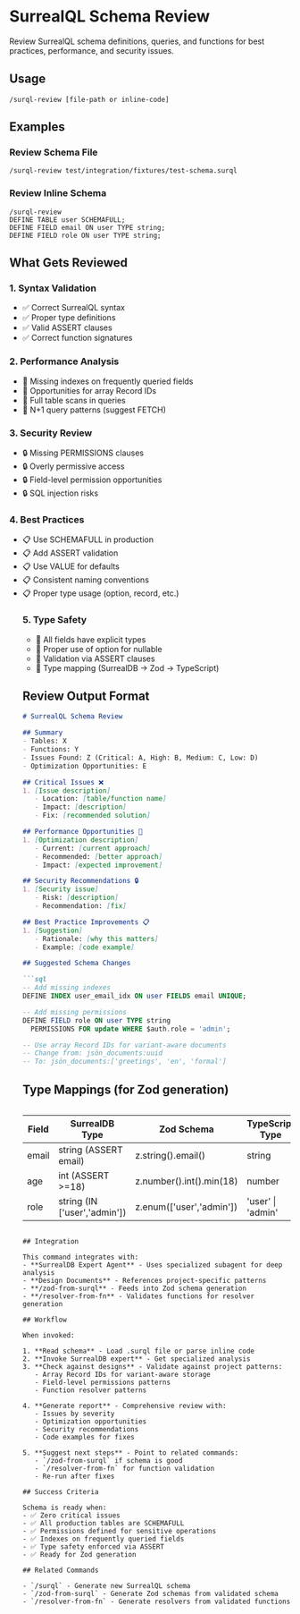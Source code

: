 # SurrealQL Schema Review

Review SurrealQL schema definitions, queries, and functions for best practices, performance, and security issues.

## Usage

```
/surql-review [file-path or inline-code]
```

## Examples

### Review Schema File

```
/surql-review test/integration/fixtures/test-schema.surql
```

### Review Inline Schema

```
/surql-review
DEFINE TABLE user SCHEMAFULL;
DEFINE FIELD email ON user TYPE string;
DEFINE FIELD role ON user TYPE string;
```

## What Gets Reviewed

### 1. Syntax Validation
- ✅ Correct SurrealQL syntax
- ✅ Proper type definitions
- ✅ Valid ASSERT clauses
- ✅ Correct function signatures

### 2. Performance Analysis
- 🚀 Missing indexes on frequently queried fields
- 🚀 Opportunities for array Record IDs
- 🚀 Full table scans in queries
- 🚀 N+1 query patterns (suggest FETCH)

### 3. Security Review
- 🔒 Missing PERMISSIONS clauses
- 🔒 Overly permissive access
- 🔒 Field-level permission opportunities
- 🔒 SQL injection risks

### 4. Best Practices
- 📋 Use SCHEMAFULL in production
- 📋 Add ASSERT validation
- 📋 Use VALUE for defaults
- 📋 Consistent naming conventions
- 📋 Proper type usage (option<T>, record<table>, etc.)

### 5. Type Safety
- 🎯 All fields have explicit types
- 🎯 Proper use of option<T> for nullable
- 🎯 Validation via ASSERT clauses
- 🎯 Type mapping (SurrealDB → Zod → TypeScript)

## Review Output Format

```markdown
# SurrealQL Schema Review

## Summary
- Tables: X
- Functions: Y
- Issues Found: Z (Critical: A, High: B, Medium: C, Low: D)
- Optimization Opportunities: E

## Critical Issues ❌
1. [Issue description]
   - Location: [table/function name]
   - Impact: [description]
   - Fix: [recommended solution]

## Performance Opportunities 🚀
1. [Optimization description]
   - Current: [current approach]
   - Recommended: [better approach]
   - Impact: [expected improvement]

## Security Recommendations 🔒
1. [Security issue]
   - Risk: [description]
   - Recommendation: [fix]

## Best Practice Improvements 📋
1. [Suggestion]
   - Rationale: [why this matters]
   - Example: [code example]

## Suggested Schema Changes

```sql
-- Add missing indexes
DEFINE INDEX user_email_idx ON user FIELDS email UNIQUE;

-- Add missing permissions
DEFINE FIELD role ON user TYPE string
  PERMISSIONS FOR update WHERE $auth.role = 'admin';

-- Use array Record IDs for variant-aware documents
-- Change from: jsön_documents:uuid
-- To: jsön_documents:['greetings', 'en', 'formal']
```

## Type Mappings (for Zod generation)

| Field | SurrealDB Type | Zod Schema | TypeScript Type |
|-------|---------------|------------|-----------------|
| email | string (ASSERT email) | z.string().email() | string |
| age | int (ASSERT >=18) | z.number().int().min(18) | number |
| role | string (IN ['user','admin']) | z.enum(['user','admin']) | 'user' \| 'admin' |
```

## Integration

This command integrates with:
- **SurrealDB Expert Agent** - Uses specialized subagent for deep analysis
- **Design Documents** - References project-specific patterns
- **/zod-from-surql** - Feeds into Zod schema generation
- **/resolver-from-fn** - Validates functions for resolver generation

## Workflow

When invoked:

1. **Read schema** - Load .surql file or parse inline code
2. **Invoke SurrealDB expert** - Get specialized analysis
3. **Check against designs** - Validate against project patterns:
   - Array Record IDs for variant-aware storage
   - Field-level permissions patterns
   - Function resolver patterns

4. **Generate report** - Comprehensive review with:
   - Issues by severity
   - Optimization opportunities
   - Security recommendations
   - Code examples for fixes

5. **Suggest next steps** - Point to related commands:
   - `/zod-from-surql` if schema is good
   - `/resolver-from-fn` for function validation
   - Re-run after fixes

## Success Criteria

Schema is ready when:
- ✅ Zero critical issues
- ✅ All production tables are SCHEMAFULL
- ✅ Permissions defined for sensitive operations
- ✅ Indexes on frequently queried fields
- ✅ Type safety enforced via ASSERT
- ✅ Ready for Zod generation

## Related Commands

- `/surql` - Generate new SurrealQL schema
- `/zod-from-surql` - Generate Zod schemas from validated schema
- `/resolver-from-fn` - Generate resolvers from validated functions
